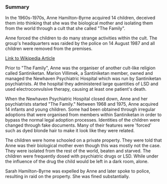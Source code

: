 ### Summary 

In the 1960s-1970s, Anne Hamilton-Byrne acquired 14 children, deceived them into thinking that she was the biological mother and isolating them from the world through a cult that she called "The Family". 

Anne forced the children to do many strange activities within the cult. The group's headquarters was raided by the police on 14 August 1987 and all children were removed from the premises.

[Link to Wikipedia Article](https://en.wikipedia.org/wiki/The_Family_(Australian_New_Age_group))

Prior to "The Family", Anne was the organiser of another cult-like religion called Santiniketan. Marion Villimek, a Santiniketan member, owned and managed the Newhaven Psychiatric Hospital which was run by Santiniketan psychiatrists. At the hospital they administered large quantities of LSD and used electroconvulsive therapy, causing at least one patient's death.

When the Newhaven Psychiatric Hospital closed down, Anne and her psychiatrists started "The Family." Netween 1968 and 1975, Anne acquired 14 infants and young children. Some had been obtained through irregular adoptions that were organised from members within Santiniketan in order to bypass the normal legal adoption processes. Identities of the children were changed through fake documents. Many of their features were 'forced' such as dyed blonde hair to make it look like they were related.    

The children were home schooled on a private property. They were told that Anne was their biological mother even though this was mostly not the case. They were isolated from the rest of the world, beaten and starved. The children were frequently dosed with psychiatric drugs or LSD. While under the influence of the drug the child would be left in a dark room, alone.

Sarah Hamilton-Byrne was expelled by Anne and later spoke to police, resulting in raid on the property. She was fined substantially.